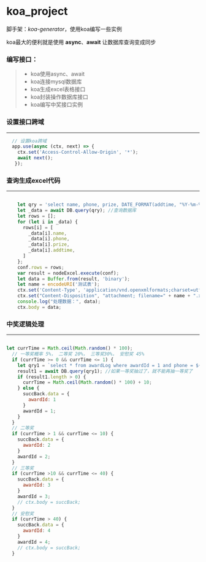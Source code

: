 # koa_project
脚手架：*koa-generator*，使用koa编写一些实例

koa最大的便利就是使用 **async**、**await** 让数据库查询变成同步


### 编写接口：
> * koa使用async、await
> * koa连接mysql数据库
> * koa生成excel表格接口
> * koa封装操作数据库接口
> * koa编写中奖接口实例

### 设置接口跨域

******
```javascript
  // 设置koa跨域
  app.use(async (ctx, next) => {
    ctx.set('Access-Control-Allow-Origin', '*');
    await next();
   });

```

### 查询生成excel代码

******
```javascript

    let qry = 'select name, phone, prize, DATE_FORMAT(addtime, "%Y-%m-%d %H:%i:%S") as addtime from awardLog order by addtime desc';
    let _data = await DB.query(qry); //查询数据库 
    let rows = [];
    for (let i in _data) {
      rows[i] = [
        _data[i].name,
        _data[i].phone,
        _data[i].prize,
        _data[i].addtime,
      ]
    };
  	conf.rows = rows;
  	var result = nodeExcel.execute(conf);
    let data = Buffer.from(result, 'binary');
    let name = encodeURI('测试表');
    ctx.set('Content-Type', 'application/vnd.openxmlformats;charset=utf-8');
    ctx.set("Content-Disposition", "attachment; filename=" + name + ".xlsx");
    console.log("处理数据：", data);
    ctx.body = data;

```


### 中奖逻辑处理

******
```javascript

let currTime = Math.ceil(Math.random() * 100);
  // 一等奖概率 5%， 二等奖 20%， 三等奖30%， 安慰奖 45%
  if (currTime >= 0 && currTime <= 1) {
    let qry1 = `select * from awardLog where awardId = 1 and phone = ${phone}`;
    result1 = await DB.query(qry1); //如果一等奖抽过了，就不能再抽一等奖了
    if (result1.length > 0) {
      currTime = Math.ceil(Math.random() * 100) + 10;
    } else {
      succBack.data = {
        awardId: 1
      }
      awardId = 1;
    }
  }
  // 二等奖
  if (currTime > 1 && currTime <= 10) {
    succBack.data = {
      awardId: 2
    }
    awardId = 2;
  }
  // 三等奖
  if (currTime >10 && currTime <= 40) {
    succBack.data = {
      awardId: 3
    }
    awardId = 3;
    // ctx.body = succBack;
  }
  // 安慰奖
  if (currTime > 40) {
    succBack.data = {
      awardId: 4
    }
    awardId = 4;
    // ctx.body = succBack;
  }
  ```
